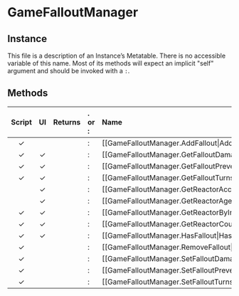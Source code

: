# GameFalloutManager
## Instance
This file is a description of an Instance’s Metatable. There is no accessible variable of this name. Most of its methods will expect an implicit "self" argument and should be invoked with a `:`.

## Methods
| Script | UI  | Returns | . or : | Name | Arguments |
|:------:|:---:| -------:|:---- |:---- |:--------- |
|✓| | |:|[[GameFalloutManager.AddFallout\|AddFallout]]| |
|✓|✓| |:|[[GameFalloutManager.GetFalloutDamageOverride\|GetFalloutDamageOverride]]| |
|✓|✓| |:|[[GameFalloutManager.GetFalloutPreventsWork\|GetFalloutPreventsWork]]| |
|✓|✓| |:|[[GameFalloutManager.GetFalloutTurnsRemaining\|GetFalloutTurnsRemaining]]| |
| |✓| |:|[[GameFalloutManager.GetReactorAccidentThreshold\|GetReactorAccidentThreshold]]| |
| |✓| |:|[[GameFalloutManager.GetReactorAge\|GetReactorAge]]| |
|✓|✓| |:|[[GameFalloutManager.GetReactorByIndex\|GetReactorByIndex]]| |
|✓|✓| |:|[[GameFalloutManager.GetReactorCount\|GetReactorCount]]| |
|✓|✓| |:|[[GameFalloutManager.HasFallout\|HasFallout]]| |
|✓| | |:|[[GameFalloutManager.RemoveFallout\|RemoveFallout]]| |
|✓| | |:|[[GameFalloutManager.SetFalloutDamageOverride\|SetFalloutDamageOverride]]| |
|✓| | |:|[[GameFalloutManager.SetFalloutPreventsWork\|SetFalloutPreventsWork]]| |
|✓| | |:|[[GameFalloutManager.SetFalloutTurnsRemaining\|SetFalloutTurnsRemaining]]| |
